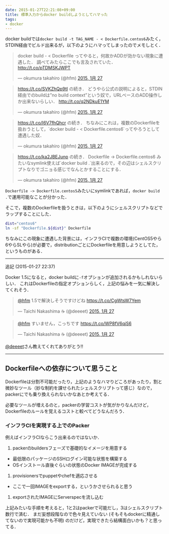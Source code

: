 ```yaml
---
date: 2015-01-27T22:21:08+09:00
title: 標準入力からdocker buildしようとしてハマった
tags:
- docker
---
```

docker buildでは`docker build -t TAG_NAME - < Dockerfile.centos6`みたく，STDIN経由でビルド出来るが，以下のようにハマってしまったのでメモしとく．

<blockquote class="twitter-tweet" lang="ja"><p lang="ja" dir="ltr">docker build - &lt; Dockerfile&#10;ってやると，何故かADDが効かない現象に遭遇した．&#10;&#10;調べてみたらここでも言及されていた．&#10;<a href="http://t.co/pTDMSKJWPT">http://t.co/pTDMSKJWPT</a></p>&mdash; okumura takahiro (@hfm) <a href="https://twitter.com/hfm/status/560057505573646337">2015, 1月 27</a></blockquote>
<script async src="//platform.twitter.com/widgets.js" charset="utf-8"></script>

<blockquote class="twitter-tweet" lang="ja"><p lang="ja" dir="ltr"><a href="https://t.co/SVKZhQp9tI">https://t.co/SVKZhQp9tI</a> の続き．&#10;&#10;どうやら公式の説明によると，STDIN経由でのbuildは”no build context”という奴で，URLベースのADD操作しか出来ないらしい．&#10;<a href="http://t.co/q2NDkuE1YM">http://t.co/q2NDkuE1YM</a></p>&mdash; okumura takahiro (@hfm) <a href="https://twitter.com/hfm/status/560057600629145601">2015, 1月 27</a></blockquote>

<blockquote class="twitter-tweet" lang="ja"><p lang="ja" dir="ltr"><a href="https://t.co/I6V7fhQhcr">https://t.co/I6V7fhQhcr</a> の続き．&#10;&#10;ちなみにこれは，複数のDockerfileを扱おうとして，`docker build - &lt; Dockerfile.centos6`ってやろうとして遭遇した奴．</p>&mdash; okumura takahiro (@hfm) <a href="https://twitter.com/hfm/status/560057873598644224">2015, 1月 27</a></blockquote>

<blockquote class="twitter-tweet" lang="ja"><p lang="ja" dir="ltr"><a href="https://t.co/ka2JBEJunp">https://t.co/ka2JBEJunp</a> の続き．&#10;Dockerfile -&gt; Dockerfile.centos6 みたいなsymlink使えば`docker build .`出来るので，その辺はシェルスクリプトなりでゴニョる感じでなんとかすることにする．</p>&mdash; okumura takahiro (@hfm) <a href="https://twitter.com/hfm/status/560058182903410689">2015, 1月 27</a></blockquote>

`Dockerfile -> Dockerfile.centos5`みたいにsymlinkであれば，`docker build .`で運用可能なことが分かった．

そこで，複数のDockerfileを扱うときは，以下のようにシェルスクリプトなどでラップすることにした．

```sh
dist="centos6"
ln -sf "Dockerfile.${dist}" Dockerfile
```

ちなみにこの現象に遭遇した背景には，インフラCIで複数の環境(CentOS5やら6やらSLやら)が必要で，distributionごとにDockerfileを用意しようとしてた，というものがある．

---

追記 (2015-01-27 22:37)

Docker 1.5になると，docker buildに`-f`オプションが追加されるかもしれないらしい．
これはDockerfileの指定オプションらしく，上記の悩みを一気に解決してくれそう．

<blockquote class="twitter-tweet" lang="ja"><p lang="ja" dir="ltr"><a href="https://twitter.com/hfm">@hfm</a> 1.5で解決しそうですけどね <a href="https://t.co/CgWtsW7Yem">https://t.co/CgWtsW7Yem</a></p>&mdash; Taichi Nakashima ☕️ (@deeeet) <a href="https://twitter.com/deeeet/status/560067994059960321">2015, 1月 27</a></blockquote>

<blockquote class="twitter-tweet" data-conversation="none" lang="ja"><p lang="ja" dir="ltr"><a href="https://twitter.com/hfm">@hfm</a> すいません，こっちです <a href="https://t.co/WP8fV6qjS6">https://t.co/WP8fV6qjS6</a></p>&mdash; Taichi Nakashima ☕️ (@deeeet) <a href="https://twitter.com/deeeet/status/560068243784622081">2015, 1月 27</a></blockquote>

[@deeeet](https://twitter.com/deeeet)さん教えてくれてありがとう!!

---

## Dockerfileへの依存について思うこと

Dockerfileは分割不可能だったり，上記のようなハマりどころがあったり，割と微妙なツール（妙な制約を課せられたシェルスクリプトって感じ）なので，packerにでも乗り換えられないかなあとか考えてる．

必要なツールが増えるのと，packerの学習コストが気がかりなんだけど，Dockerfileのルールを覚えるコストと較べてどうなんだろう．

### インフラCIを実現する上でのPacker

例えばインフラCIならこう出来るのではないか．

1. packerのbuildersフェーズで基礎的なイメージを用意する
  - 最低限のパッケージのSSHログイン可能な状態を構築する
  - OSインストール直後ぐらいの状態のDocker IMAGEが完成する
1. provisionersでpuppetやchefを適応させる
  - ここで一回IMAGEをexportする，というかさせられると思う
1. exportされたIMAGEにServerspecを流し込む

上記みたいな手順を考えると，1と2はpackerで可能だし，3はシェルスクリプト数行で済む．
まだ妄想段階なので色々見えていない (そもそもdockerに精通してないので実現可能かも不明) のだけど，実現できたら結構面白いかも？と思ってる．
